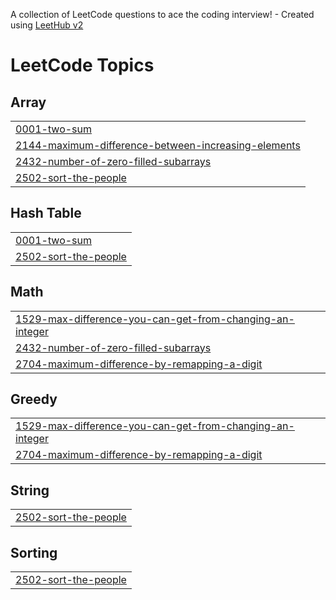 A collection of LeetCode questions to ace the coding interview! - Created using [LeetHub v2](https://github.com/arunbhardwaj/LeetHub-2.0)
<!---LeetCode Topics Start-->
# LeetCode Topics
## Array
|  |
| ------- |
| [0001-two-sum](https://github.com/sidharthaA/Leetcode/tree/master/0001-two-sum) |
| [2144-maximum-difference-between-increasing-elements](https://github.com/sidharthaA/Leetcode/tree/master/2144-maximum-difference-between-increasing-elements) |
| [2432-number-of-zero-filled-subarrays](https://github.com/sidharthaA/Leetcode/tree/master/2432-number-of-zero-filled-subarrays) |
| [2502-sort-the-people](https://github.com/sidharthaA/Leetcode/tree/master/2502-sort-the-people) |
## Hash Table
|  |
| ------- |
| [0001-two-sum](https://github.com/sidharthaA/Leetcode/tree/master/0001-two-sum) |
| [2502-sort-the-people](https://github.com/sidharthaA/Leetcode/tree/master/2502-sort-the-people) |
## Math
|  |
| ------- |
| [1529-max-difference-you-can-get-from-changing-an-integer](https://github.com/sidharthaA/Leetcode/tree/master/1529-max-difference-you-can-get-from-changing-an-integer) |
| [2432-number-of-zero-filled-subarrays](https://github.com/sidharthaA/Leetcode/tree/master/2432-number-of-zero-filled-subarrays) |
| [2704-maximum-difference-by-remapping-a-digit](https://github.com/sidharthaA/Leetcode/tree/master/2704-maximum-difference-by-remapping-a-digit) |
## Greedy
|  |
| ------- |
| [1529-max-difference-you-can-get-from-changing-an-integer](https://github.com/sidharthaA/Leetcode/tree/master/1529-max-difference-you-can-get-from-changing-an-integer) |
| [2704-maximum-difference-by-remapping-a-digit](https://github.com/sidharthaA/Leetcode/tree/master/2704-maximum-difference-by-remapping-a-digit) |
## String
|  |
| ------- |
| [2502-sort-the-people](https://github.com/sidharthaA/Leetcode/tree/master/2502-sort-the-people) |
## Sorting
|  |
| ------- |
| [2502-sort-the-people](https://github.com/sidharthaA/Leetcode/tree/master/2502-sort-the-people) |
<!---LeetCode Topics End-->